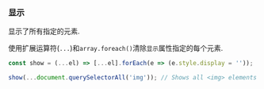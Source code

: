 ### 显示

显示了所有指定的元素. 

使用扩展运算符(`...`)和`array.foreach()`清除`显示`属性指定的每个元素. 

```js
const show = (...el) => [...el].forEach(e => (e.style.display = ''));
```

```js
show(...document.querySelectorAll('img')); // Shows all <img> elements on the page
```